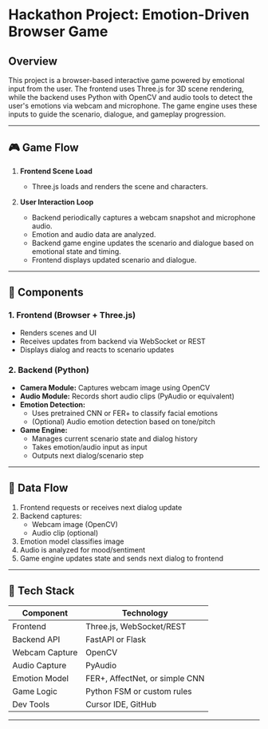 # Hackathon Project: Emotion-Driven Browser Game

## Overview

This project is a browser-based interactive game powered by emotional input from the user. The frontend uses Three.js for 3D scene rendering, while the backend uses Python with OpenCV and audio tools to detect the user's emotions via webcam and microphone. The game engine uses these inputs to guide the scenario, dialogue, and gameplay progression.

---

## 🎮 Game Flow

1. **Frontend Scene Load**

   - Three.js loads and renders the scene and characters.

2. **User Interaction Loop**
   - Backend periodically captures a webcam snapshot and microphone audio.
   - Emotion and audio data are analyzed.
   - Backend game engine updates the scenario and dialogue based on emotional state and timing.
   - Frontend displays updated scenario and dialogue.

---

## 🧠 Components

### 1. Frontend (Browser + Three.js)

- Renders scenes and UI
- Receives updates from backend via WebSocket or REST
- Displays dialog and reacts to scenario updates

### 2. Backend (Python)

- **Camera Module:** Captures webcam image using OpenCV
- **Audio Module:** Records short audio clips (PyAudio or equivalent)
- **Emotion Detection:**
  - Uses pretrained CNN or FER+ to classify facial emotions
  - (Optional) Audio emotion detection based on tone/pitch
- **Game Engine:**
  - Manages current scenario state and dialog history
  - Takes emotion/audio input as input
  - Outputs next dialog/scenario step

---

## 🔁 Data Flow

1. Frontend requests or receives next dialog update
2. Backend captures:
   - Webcam image (OpenCV)
   - Audio clip (optional)
3. Emotion model classifies image
4. Audio is analyzed for mood/sentiment
5. Game engine updates state and sends next dialog to frontend

---

## 🧰 Tech Stack

| Component      | Technology                     |
| -------------- | ------------------------------ |
| Frontend       | Three.js, WebSocket/REST       |
| Backend API    | FastAPI or Flask               |
| Webcam Capture | OpenCV                         |
| Audio Capture  | PyAudio                        |
| Emotion Model  | FER+, AffectNet, or simple CNN |
| Game Logic     | Python FSM or custom rules     |
| Dev Tools      | Cursor IDE, GitHub             |

---
